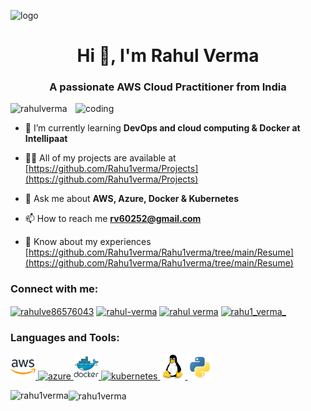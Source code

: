 ![logo](https://github.com/Rahu1verma/Rahul-Verma/blob/main/Banner.jpeg)
<h1 align="center">Hi 👋, I'm Rahul Verma</h1>
<h3 align="center">A passionate AWS Cloud Practitioner from India</h3>

<img align="right" alt="coding" width="400" src="https://github.com/Rahu1verma/Rahul-Verma/blob/main/coding.gif">

<p align="left"> <img src="https://komarev.com/ghpvc/?username=rahulverma&label=Profile%20views&color=0e75b6&style=flat" alt="rahulverma" /> </p>

- 🌱 I’m currently learning **DevOps and cloud computing & Docker at Intellipaat**

- 👨‍💻 All of my projects are available at [https://github.com/Rahu1verma/Projects](https://github.com/Rahu1verma/Projects)

- 💬 Ask me about **AWS, Azure, Docker & Kubernetes**

- 📫 How to reach me **rv60252@gmail.com**

- 📄 Know about my experiences [https://github.com/Rahu1verma/Rahu1verma/tree/main/Resume](https://github.com/Rahu1verma/Rahu1verma/tree/main/Resume)

<h3 align="left">Connect with me:</h3>
<p align="left">
<a href="https://twitter.com/rahulve86576043" target="blank"><img align="center" src="https://raw.githubusercontent.com/rahuldkjain/github-profile-readme-generator/master/src/images/icons/Social/twitter.svg" alt="rahulve86576043" height="30" width="40" /></a>
<a href="https://linkedin.com/in/rahul-verma" target="blank"><img align="center" src="https://raw.githubusercontent.com/rahuldkjain/github-profile-readme-generator/master/src/images/icons/Social/linked-in-alt.svg" alt="rahul-verma" height="30" width="40" /></a>
<a href="https://fb.com/rahul verma" target="blank"><img align="center" src="https://raw.githubusercontent.com/rahuldkjain/github-profile-readme-generator/master/src/images/icons/Social/facebook.svg" alt="rahul verma" height="30" width="40" /></a>
<a href="https://instagram.com/rahu1_verma_" target="blank"><img align="center" src="https://raw.githubusercontent.com/rahuldkjain/github-profile-readme-generator/master/src/images/icons/Social/instagram.svg" alt="rahu1_verma_" height="30" width="40" /></a>
</p>

<h3 align="left">Languages and Tools:</h3>
<p align="left"> <a href="https://aws.amazon.com" target="_blank" rel="noreferrer"> <img src="https://raw.githubusercontent.com/devicons/devicon/master/icons/amazonwebservices/amazonwebservices-original-wordmark.svg" alt="aws" width="40" height="40"/> </a> <a href="https://azure.microsoft.com/en-in/" target="_blank" rel="noreferrer"> <img src="https://www.vectorlogo.zone/logos/microsoft_azure/microsoft_azure-icon.svg" alt="azure" width="40" height="40"/> </a> <a href="https://www.docker.com/" target="_blank" rel="noreferrer"> <img src="https://raw.githubusercontent.com/devicons/devicon/master/icons/docker/docker-original-wordmark.svg" alt="docker" width="40" height="40"/> </a> <a  </a> <a  </a> <a href="https://kubernetes.io" target="_blank" rel="noreferrer"> <img src="https://www.vectorlogo.zone/logos/kubernetes/kubernetes-icon.svg" alt="kubernetes" width="40" height="40"/> </a> <a href="https://www.linux.org/" target="_blank" rel="noreferrer"> <img src="https://raw.githubusercontent.com/devicons/devicon/master/icons/linux/linux-original.svg" alt="linux" width="40" height="40"/> </a>  </a> <a href="https://www.python.org" target="_blank" rel="noreferrer"> <img src="https://raw.githubusercontent.com/devicons/devicon/master/icons/python/python-original.svg" alt="python" width="40" height="40"/> </a> </p>

<p><img align="left" src="https://github-readme-stats.vercel.app/api/top-langs?username=rahu1verma&show_icons=true&locale=en&layout=compact" alt="rahu1verma" /></p>



<p><img align="center" src="https://github-readme-streak-stats.herokuapp.com/?user=rahu1verma&" alt="rahu1verma" /></p>
